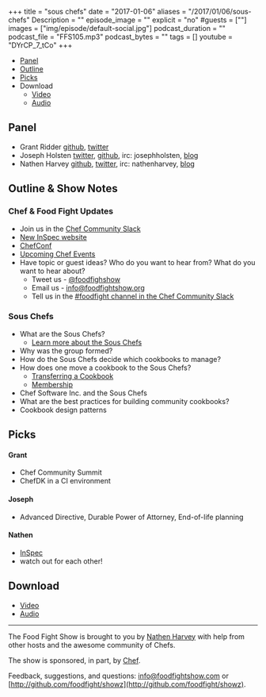 +++
title = "sous chefs"
date = "2017-01-06"
aliases = "/2017/01/06/sous-chefs"
Description = ""
episode_image = ""
explicit = "no"
#guests = [""]
images = ["img/episode/default-social.jpg"]
podcast_duration = ""
podcast_file = "FFS105.mp3"
podcast_bytes = ""
tags = []
youtube = "DYrCP_7_tCo"
+++

* [Panel](http://foodfightshow.org/2017/01/sous-chefs.html#panel)
* [Outline](http://foodfightshow.org/2017/01/sous-chefs.html#outline)
* [Picks](http://foodfightshow.org/2017/01/sous-chefs.html#picks)
* Download
  * [Video](http://youtu.be/DYrCP_7_tCo)
  * [Audio](http://traffic.libsyn.com/foodfight/FFS105.mp3)

<!-- more -->

Panel<a name="panel"></a>
-----

* Grant Ridder [github](https://github.com/shortdudey123), [twitter](https://twitter.com/shortdudey123)
* Joseph Holsten [twitter](https://twitter.com/josephholsten), [github](https://github.com/josephholsten), irc: josephholsten, [blog](http://blog.josephholsten.com/)
* Nathen Harvey [github](http://github.com/nathenharvey), [twitter](http://twitter.com/nathenharvey), irc: nathenharvey, [blog](http://nathenharvey.com)

Outline & Show Notes<a name="outline"></a>
-------

### Chef & Food Fight Updates

* Join us in the [Chef Community Slack](http://community-slack.chef.io/)
* [New InSpec website](http://inspec.io/)
* [ChefConf](https://chefconf.chef.io/2017/)
* [Upcoming Chef Events](https://events.chef.io/)
* Have topic or guest ideas?  Who do you want to hear from?  What do you want to hear about?
  * Tweet us - [@foodfighshow](https://twitter.com/foodfightshow)
  * Email us - [info@foodfightshow.org](mailto:info@foodfightshow.org)
  * Tell us in the [#foodfight channel in the Chef Community Slack](https://chefcommunity.slack.com/archives/foodfight)

### Sous Chefs

* What are the Sous Chefs?
  * [Learn more about the Sous Chefs](http://sous-chefs.org/)
* Why was the group formed?
* How do the Sous Chefs decide which cookbooks to manage?
* How does one move a cookbook to the Sous Chefs?
  * [Transferring a Cookbook](https://github.com/sous-chefs/meta/blob/master/transfering-a-cookbook.md)
  * [Membership](https://github.com/sous-chefs/meta/blob/master/membership.md)
* Chef Software Inc. and the Sous Chefs
* What are the best practices for building community cookbooks?
* Cookbook design patterns

Picks<a name="picks"></a>
-----

#### Grant

* Chef Community Summit
* ChefDK in a CI environment

#### Joseph

* Advanced Directive, Durable Power of Attorney, End-of-life planning

#### Nathen

* [InSpec](http://inspec.io/)
* watch out for each other!

Download
--------

* [Video](http://youtu.be/DYrCP_7_tCo)
* [Audio](http://traffic.libsyn.com/foodfight/FFS105.mp3)

<hr />

The Food Fight Show is brought to you by [Nathen Harvey](https://twitter.com/nathenharvey) with help from other hosts and the awesome community of Chefs.

The show is sponsored, in part, by [Chef](http://www.chef.io).

Feedback, suggestions, and questions:  [info@foodfightshow.com](mailto:info@foodfightshow.com) or  [http://github.com/foodfight/showz](http://github.com/foodfight/showz).
